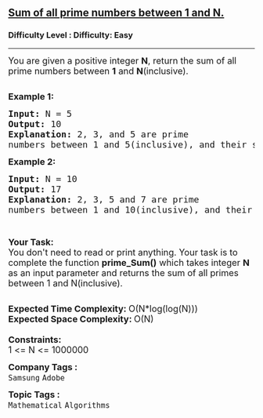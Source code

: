 <h2><a href="https://www.geeksforgeeks.org/problems/sum-of-all-prime-numbers-between-1-and-n4404/1?page=3&company=Flipkart,Adobe&difficulty=Easy,Medium&status=unsolved&sortBy=submissions">Sum of all prime numbers between 1 and N.</a></h2><h3>Difficulty Level : Difficulty: Easy</h3><hr><div class="problems_problem_content__Xm_eO"><p><span style="font-size: 18px;">You are given a positive integer <strong>N</strong>, return the sum of all prime numbers between <strong>1</strong> and <strong>N</strong>(inclusive).</span><br>&nbsp;</p>
<p><span style="font-size: 18px;"><strong>Example 1:</strong></span></p>
<pre><span style="font-size: 18px;"><strong>Input: </strong>N = 5
<strong>Output: </strong>10
<strong>Explanation: </strong>2, 3, and 5 are prime
numbers between 1 and 5(inclusive), and their sum is 2 + 3 + 5 = 10.</span>
</pre>
<p><span style="font-size: 18px;"><strong>Example 2:</strong></span></p>
<pre><span style="font-size: 18px;"><strong>Input: </strong>N = 10
<strong>Output: </strong>17
<strong>Explanation: </strong>2, 3, 5 and 7 are prime
numbers between 1 and 10(inclusive), and their sum is </span><span style="font-size: 14pt;">2 + 3 + 5 + 7 = 17.
</span></pre>
<p>&nbsp;</p>
<p><span style="font-size: 18px;"><strong>Your&nbsp;Task:</strong></span><br><span style="font-size: 18px;">You don't need to read or print anything. Your task is to complete the function&nbsp;<strong>prime_Sum()</strong> which takes integer <strong>N</strong> as an input parameter and returns the sum of all primes between 1 and N(inclusive).</span><br>&nbsp;</p>
<p><span style="font-size: 18px;"><strong>Expected Time Complexity:&nbsp;</strong>O(N*log(log(N)))<br><strong>Expected Space Complexity:&nbsp;</strong>O(N)<br><br><strong>Constraints:</strong><br>1 &lt;= N &lt;= 1000000</span></p></div><p><span style=font-size:18px><strong>Company Tags : </strong><br><code>Samsung</code>&nbsp;<code>Adobe</code>&nbsp;<br><p><span style=font-size:18px><strong>Topic Tags : </strong><br><code>Mathematical</code>&nbsp;<code>Algorithms</code>&nbsp;